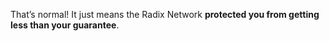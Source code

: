 That’s normal! It just means the Radix Network **protected you from getting less than your guarantee**.
